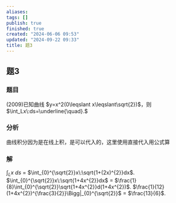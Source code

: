 ```yaml
---
aliases: 
tags: []
publish: true
finished: true
created: "2024-06-06 09:53"
updated: "2024-09-22 09:33"
title: 题3
---
```

## 题3
### 题目
(2009)已知曲线 $y=x^2(0\leqslant x\leqslant\sqrt{2})$，则 $\int_Lx\:ds=\underline{\quad}.$
### 分析
曲线积分因为是在线上积，是可以代入的，这里使用直接代入用公式算
### 解
$\int_{L}x\:ds$ = $\int_{0}^{\sqrt{2}}x\:\sqrt{1+(2x)^{2}}dx$. 
$\int_{0}^{\sqrt{2}}x\:\sqrt{1+4x^{2}}dx$ = $\frac{1}{8}\int_{0}^{\sqrt{2}}\sqrt{1+4x^{2}}d(1+4x^{2})$. 
$\frac{1}{12}(1+4x^{2})^{\frac{3}{2}}\Bigg|_{0}^{\sqrt{2}}$ = $\frac{13}{6}$.
